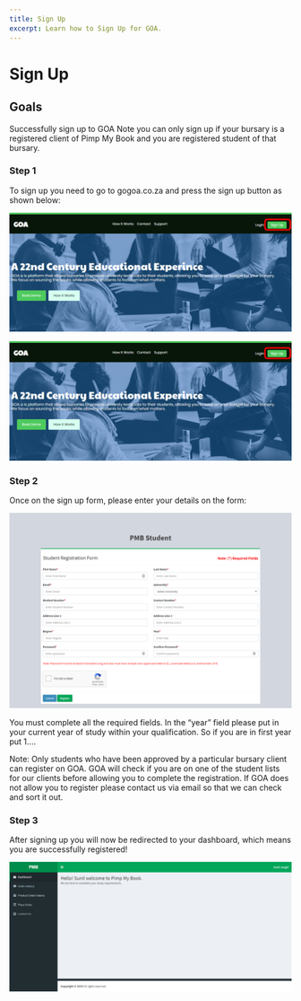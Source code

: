 ```yaml
---
title: Sign Up
excerpt: Learn how to Sign Up for GOA.
---
```


# Sign Up

## Goals

Successfully sign up to GOA
Note you can only sign up if your bursary is a registered client of Pimp My Book and you are registered student of that bursary.


### Step 1

To sign up you need to go to gogoa.co.za and press the sign up button as shown below: 

<img src="../uploads/sign-up/sign_up_step1.png" width="100%" height="50%"/>

![sign_up_step1](../uploads/sign-up/sign_up_step1.png)


### Step 2

Once on the sign up form, please enter your details on the form:

![sign_up_step2.png](../uploads/sign-up/sign_up_step2.png)


You must complete all the required fields.
In the “year” field please put in your current year of study within your
qualification. So if you are in first year put 1....

Note: Only students who have been approved by a particular bursary client
can register on GOA. GOA will check if you are on one of the student lists for
our clients before allowing you to complete the registration.
If GOA does not allow you to register please contact us via email so that we
can check and sort it out.


### Step 3

After signing up you will now be redirected to your dashboard, which means you are successfully registered!

![sign_up_step3.png](../uploads/sign-up/sign_up_step3.png)
